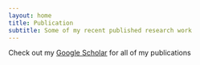 ```yaml
---
layout: home
title: Publication
subtitle: Some of my recent published research work 
---
```

Check out my [Google Scholar](https://scholar.google.com/citations?user=qWtpgWsAAAAJ&hl=en) for all of my publications
